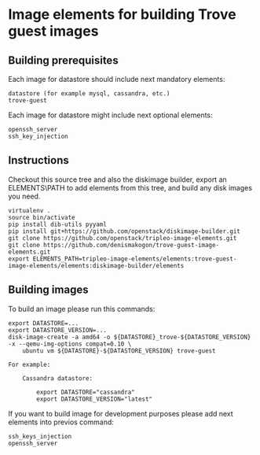 Image elements for building Trove guest images
==============================================

Building prerequisites
----------------------

Each image for datastore should include next mandatory elements:

    datastore (for example mysql, cassandra, etc.)
    trove-guest


Each image for datastore might include next optional elements:

    openssh_server
    ssh_key_injection


Instructions
------------

Checkout this source tree and also the diskimage builder, export an
ELEMENTS\PATH to add elements from this tree, and build any disk images you
need.

    virtualenv .
    source bin/activate
    pip install dib-utils pyyaml
    pip install git+https://github.com/openstack/diskimage-builder.git
    git clone https://github.com/openstack/tripleo-image-elements.git
    git clone https://github.com/denismakogon/trove-guest-image-elements.git
    export ELEMENTS_PATH=tripleo-image-elements/elements:trove-guest-image-elements/elements:diskimage-builder/elements

Building images
---------------

To build an image please run this commands:

    export DATASTORE=...
    export DATASTORE_VERSION=...
    disk-image-create -a amd64 -o ${DATASTORE}_trove-${DATASTORE_VERSION} -x --qemu-img-options compat=0.10 \
        ubuntu vm ${DATASTORE}-${DATASTORE_VERSION} trove-guest

    For example:

        Cassandra datastore:

            export DATASTORE="cassandra"
            export DATASTORE_VERSION="latest"

If you want to build image for development purposes please add next elements into previos command:

    ssh_keys_injection
    openssh_server
